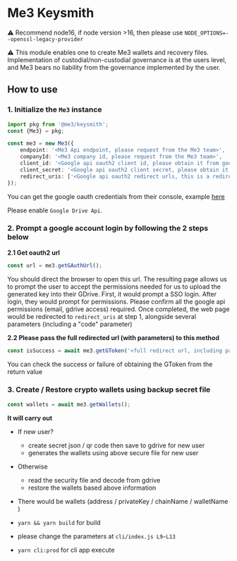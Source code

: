 # Me3 Keysmith

⚠️ Recommend node16, if node version >16, then please use `NODE_OPTIONS=--openssl-legacy-provider`

⚠️ This module enables one to create Me3 wallets and recovery files. Implementation of custodial/non-custodial governance is at the users level, and Me3 bears no liability from the governance implemented by the user.

## How to use

### 1. Initialize the `Me3` instance

```ts
import pkg from '@me3/keysmith';
const {Me3} = pkg;

const me3 = new Me3({
    endpoint: '<Me3 Api endpoint, please request from the Me3 team>',
    companyId: '<Me3 company id, please request from the Me3 team>',
    client_id: '<Google api oauth2 client id, please obtain it from google api console>',
    client_secret: '<Google api oauth2 client secret, please obtain it from google api console>',
    redirect_uris: ['<Google api oauth2 redirect urls, this is a redirect url of your choice that was registered with google api console>'],
});
``` 

You can get the google oauth credentials from their console, example [here](https://developers.google.com/fit/android/get-api-key#request_an_oauth_20_client_id_in_the)

Please enable `Google Drive Api`.

### 2. Prompt a google account login by following the 2 steps below

**2.1 Get oauth2 url**

```ts
const url = me3.getGAuthUrl();
```

You should direct the browser to open this url. The resulting page allows us to prompt the user to accept the permissions needed for us to upload the generated key into their GDrive.
First, it would prompt a SSO login.
After login, they would prompt for permissions. Please confirm all the google api permissions (email, gdrive access) required.
Once completed, the web page would be redirected to `redirect_uris` at step 1, alongside several parameters (including a "code" parameter)

**2.2 Please pass the full redirected url (with parameters) to this method**

```ts
const isSuccess = await me3.getGToken('<full redirect url, including parameters>);
```

You can check the success or failure of obtaining the GToken from the return value

### 3. Create / Restore crypto wallets using backup secret file

```ts
const wallets = await me3.getWallets();
```
   
**It will carry out**
- If new user?
  - create secret json / qr code then save to gdrive for new user
  - generates the wallets using above secure file for new user
- Otherwise
  - read the security file and decode from gdrive
  - restore the wallets based above information
- There would be wallets (address / privateKey / chainName / walletName )

- `yarn && yarn build` for build
- please change the parameters at `cli/index.js L9~L13`
- `yarn cli:prod` for cli app execute
